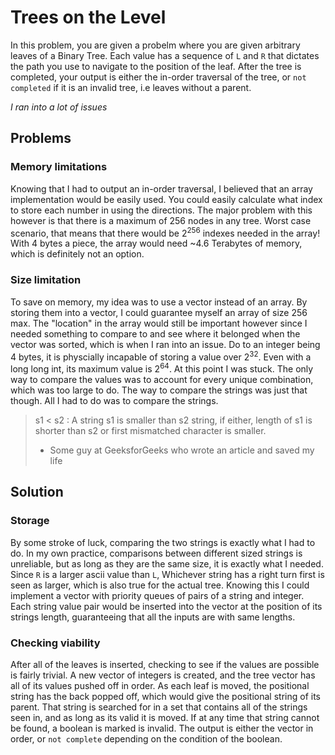 # Trees on the Level

In this problem, you are given a probelm where you are given arbitrary leaves of a Binary Tree. Each value has a sequence of `L` and `R` that dictates the path you use to navigate to the position of the leaf. After the tree is completed, your output is either the in-order traversal of the tree, or `not completed` if it is an invalid tree, i.e leaves without a parent. 

*I ran into a lot of issues*

## Problems

### Memory limitations
Knowing that I had to output an in-order traversal, I believed that an array implementation would be easily used. You could easily calculate what index to store each number in using the directions. The major problem with this however is that there is a maximum of 256 nodes in any tree. Worst case scenario, that means that there would be 2<sup>256</sup> indexes needed in the array! With 4 bytes a piece, the array would need ~4.6 Terabytes of memory, which is definitely not an option.

### Size limitation
To save on memory, my idea was to use a vector instead of an array. By storing them into a vector, I could guarantee myself an array of size 256 max. The "location" in the array would still be important however since I needed something to compare to and see where it belonged when the vector was sorted, which is when I ran into an issue. Do to an integer being 4 bytes, it is physcially incapable of storing a value over 2<sup>32</sup>. Even with a long long int, its maximum value is 2<sup>64</sup>.
At this point I was stuck. The only way to compare the values was to account for every unique combination, which was too large to do. The way to compare the strings was just that though. All I had to do was to compare the strings.

> s1 < s2 : A string s1 is smaller than s2 string, if either, length of s1 is shorter than s2 or first mismatched character is smaller.
>   - Some guy at GeeksforGeeks who wrote an article and saved my life

## Solution

### Storage
By some stroke of luck, comparing the two strings is exactly what I had to do. In my own practice, comparisons between different sized strings is unreliable, but as long as they are the same size, it is exactly what I needed. Since `R` is a larger ascii value than `L`, Whichever string has a right turn first is seen as larger, which is also true for the actual tree. Knowing this I could implement a vector with priority queues of pairs of a string and integer. Each string value pair would be inserted into the vector at the position of its strings length, guaranteeing that all the inputs are with same lengths.

### Checking viability
After all of the leaves is inserted, checking to see if the values are possible is fairly trivial. A new vector of integers is created, and the tree vector has all of its values pushed off in order. As each leaf is moved, the positional string has the back popped off, which would give the positional string of its parent. That string is searched for in a set that contains all of the strings seen in, and as long as its valid it is moved. If at any time that string cannot be found, a boolean is marked is invalid. The output is either the vector in order, or `not complete` depending on the condition of the boolean. 

